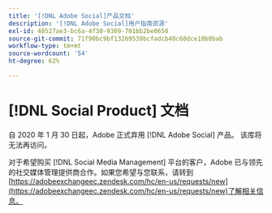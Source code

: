 ```yaml
---
title: '[!DNL Adobe Social]产品文档'
description: '[!DNL Adobe Social]用户指南资源'
exl-id: 48527ae3-bc6a-4f30-9309-701bb2be0650
source-git-commit: 71f90bc9bf13269539bcfadcb40c60dce10b0bab
workflow-type: tm+mt
source-wordcount: '54'
ht-degree: 62%

---
```


# [!DNL Social Product] 文档

自 2020 年 1 月 30 日起，Adobe 正式弃用 [!DNL Adobe Social] 产品。 该库将无法再访问。

对于希望购买 [!DNL Social Media Management] 平台的客户，Adobe 已与领先的社交媒体管理提供商合作。如果您希望与您联系，请转到[https://adobeexchangeec.zendesk.com/hc/en-us/requests/new](https://adobeexchangeec.zendesk.com/hc/en-us/requests/new)了解相关信息。

